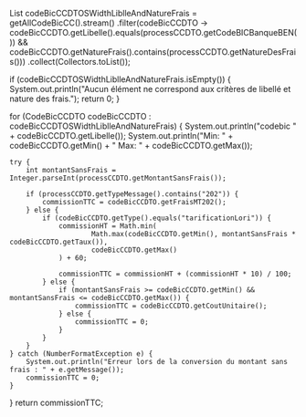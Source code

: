 List<CodeBicCCDTO> codeBicCCDTOSWidthLiblleAndNatureFrais = getAllCodeBicCC().stream()
    .filter(codeBicCCDTO -> codeBicCCDTO.getLibelle().equals(processCCDTO.getCodeBICBanqueBEN()) &&
            codeBicCCDTO.getNatureFrais().contains(processCCDTO.getNatureDesFrais()))
    .collect(Collectors.toList());

if (codeBicCCDTOSWidthLiblleAndNatureFrais.isEmpty()) {
    System.out.println("Aucun élément ne correspond aux critères de libellé et nature des frais.");
    return 0;
}

for (CodeBicCCDTO codeBicCCDTO : codeBicCCDTOSWidthLiblleAndNatureFrais) {
    System.out.println("codebic " + codeBicCCDTO.getLibelle());
    System.out.println("Min: " + codeBicCCDTO.getMin() + " Max: " + codeBicCCDTO.getMax());

    try {
        int montantSansFrais = Integer.parseInt(processCCDTO.getMontantSansFrais());

        if (processCCDTO.getTypeMessage().contains("202")) {
            commissionTTC = codeBicCCDTO.getFraisMT202();
        } else {
            if (codeBicCCDTO.getType().equals("tarificationLori")) {
                commissionHT = Math.min(
                        Math.max(codeBicCCDTO.getMin(), montantSansFrais * codeBicCCDTO.getTaux()),
                        codeBicCCDTO.getMax()
                ) + 60;

                commissionTTC = commissionHT + (commissionHT * 10) / 100;
            } else {
                if (montantSansFrais >= codeBicCCDTO.getMin() && montantSansFrais <= codeBicCCDTO.getMax()) {
                    commissionTTC = codeBicCCDTO.getCoutUnitaire();
                } else {
                    commissionTTC = 0;
                }
            }
        }
    } catch (NumberFormatException e) {
        System.out.println("Erreur lors de la conversion du montant sans frais : " + e.getMessage());
        commissionTTC = 0;
    }
}
return commissionTTC;
